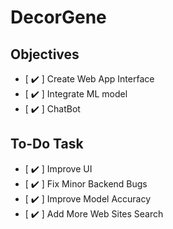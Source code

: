 # DecorGene

## Objectives
- [ :heavy_check_mark: ] Create Web App Interface
- [ :heavy_check_mark: ] Integrate ML model
- [ :heavy_check_mark: ] ChatBot

## To-Do Task
- [ :heavy_check_mark: ] Improve UI
- [ :heavy_check_mark: ] Fix Minor Backend Bugs
- [ :heavy_check_mark: ] Improve Model Accuracy
- [ :heavy_check_mark: ] Add More Web Sites Search
